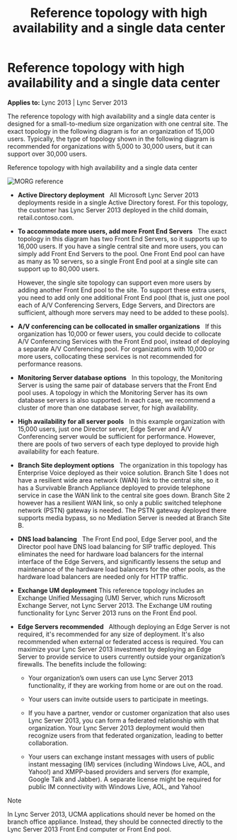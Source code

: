 ﻿---
title: Reference topology with high availability and a single data center
TOCTitle: Reference topology with high availability and a single data center
ms:assetid: 4fd9ab0c-46e9-4d64-aa87-74e4dca802e4
ms:mtpsurl: https://msdn.microsoft.com/library/Dn465972(v=office.15)
ms:contentKeyID: 57102666
ms.date: 07/25/2014
mtps_version: v=office.15
---

# Reference topology with high availability and a single data center


**Applies to:** Lync 2013 | Lync Server 2013

The reference topology with high availability and a single data center is designed for a small-to-medium size organization with one central site. The exact topology in the following diagram is for an organization of 15,000 users. Typically, the type of topology shown in the following diagram is recommended for organizations with 5,000 to 30,000 users, but it can support over 30,000 users.

Reference topology with high availability and a single data center

  
![MORG reference](images/Dn465972.MORG_Ref_Topology(Office.15).jpg "MORG reference")

  - **Active Directory deployment**   All Microsoft Lync Server 2013 deployments reside in a single Active Directory forest. For this topology, the customer has Lync Server 2013 deployed in the child domain, retail.contoso.com.

  - **To accommodate more users, add more Front End Servers**   The exact topology in this diagram has two Front End Servers, so it supports up to 16,000 users. If you have a single central site and more users, you can simply add Front End Servers to the pool. One Front End pool can have as many as 10 servers, so a single Front End pool at a single site can support up to 80,000 users.
    
    However, the single site topology can support even more users by adding another Front End pool to the site. To support these extra users, you need to add only one additional Front End pool (that is, just one pool each of A/V Conferencing Servers, Edge Servers, and Directors are sufficient, although more servers may need to be added to these pools).

  - **A/V conferencing can be collocated in smaller organizations**   If this organization has 10,000 or fewer users, you could decide to collocate A/V Conferencing Services with the Front End pool, instead of deploying a separate A/V Conferencing pool. For organizations with 10,000 or more users, collocating these services is not recommended for performance reasons.

  - **Monitoring Server database options**   In this topology, the Monitoring Server is using the same pair of database servers that the Front End pool uses. A topology in which the Monitoring Server has its own database servers is also supported. In each case, we recommend a cluster of more than one database server, for high availability.

  - **High availability for all server pools**   In this example organization with 15,000 users, just one Director server, Edge Server and A/V Conferencing server would be sufficient for performance. However, there are pools of two servers of each type deployed to provide high availability for each feature.

  - **Branch Site deployment options**   The organization in this topology has Enterprise Voice deployed as their voice solution. Branch Site 1 does not have a resilient wide area network (WAN) link to the central site, so it has a Survivable Branch Appliance deployed to provide telephone service in case the WAN link to the central site goes down. Branch Site 2 however has a resilient WAN link, so only a public switched telephone network (PSTN) gateway is needed. The PSTN gateway deployed there supports media bypass, so no Mediation Server is needed at Branch Site B.

  - **DNS load balancing**   The Front End pool, Edge Server pool, and the Director pool have DNS load balancing for SIP traffic deployed. This eliminates the need for hardware load balancers for the internal interface of the Edge Servers, and significantly lessens the setup and maintenance of the hardware load balancers for the other pools, as the hardware load balancers are needed only for HTTP traffic.

  - **Exchange UM deployment** This reference topology includes an Exchange Unified Messaging (UM) Server, which runs Microsoft Exchange Server, not Lync Server 2013. The Exchange UM routing functionality for Lync Server 2013 runs on the Front End pool.

  - **Edge Servers recommended**   Although deploying an Edge Server is not required, it's recommended for any size of deployment. It's also recommended when external or federated access is required. You can maximize your Lync Server 2013 investment by deploying an Edge Server to provide service to users currently outside your organization’s firewalls. The benefits include the following:
    
      - Your organization’s own users can use Lync Server 2013 functionality, if they are working from home or are out on the road.
    
      - Your users can invite outside users to participate in meetings.
    
      - If you have a partner, vendor or customer organization that also uses Lync Server 2013, you can form a federated relationship with that organization. Your Lync Server 2013 deployment would then recognize users from that federated organization, leading to better collaboration.
    
      - Your users can exchange instant messages with users of public instant messaging (IM) services (including Windows Live, AOL, and Yahoo\!) and XMPP-based providers and servers (for example, Google Talk and Jabber). A separate license might be required for public IM connectivity with Windows Live, AOL, and Yahoo\!


> [!NOTE]
> <P>In Lync Server 2013, UCMA applications should never be homed on the branch office appliance. Instead, they should be connected directly to the Lync Server 2013 Front End computer or Front End pool.</P>


